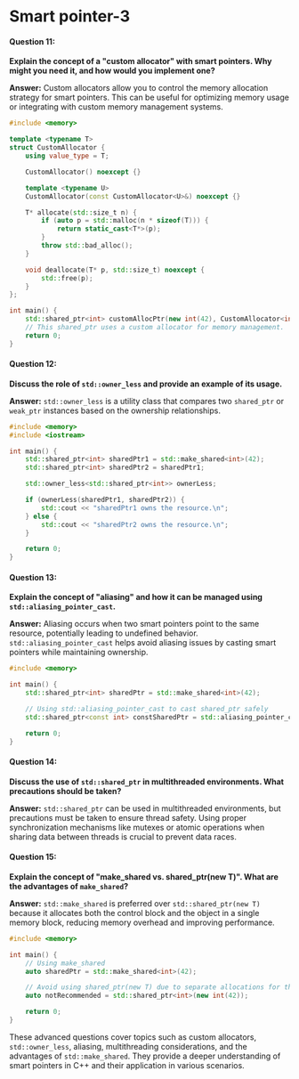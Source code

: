# Smart pointer-3

#### Question 11:

**Explain the concept of a "custom allocator" with smart pointers. Why might you need it, and how would you implement one?**

**Answer:** Custom allocators allow you to control the memory allocation strategy for smart pointers. This can be useful for optimizing memory usage or integrating with custom memory management systems.

```cpp
#include <memory>

template <typename T>
struct CustomAllocator {
    using value_type = T;

    CustomAllocator() noexcept {}

    template <typename U>
    CustomAllocator(const CustomAllocator<U>&) noexcept {}

    T* allocate(std::size_t n) {
        if (auto p = std::malloc(n * sizeof(T))) {
            return static_cast<T*>(p);
        }
        throw std::bad_alloc();
    }

    void deallocate(T* p, std::size_t) noexcept {
        std::free(p);
    }
};

int main() {
    std::shared_ptr<int> customAllocPtr(new int(42), CustomAllocator<int>());
    // This shared_ptr uses a custom allocator for memory management.
    return 0;
}
```

#### Question 12:

**Discuss the role of `std::owner_less` and provide an example of its usage.**

**Answer:** `std::owner_less` is a utility class that compares two `shared_ptr` or `weak_ptr` instances based on the ownership relationships.

```cpp
#include <memory>
#include <iostream>

int main() {
    std::shared_ptr<int> sharedPtr1 = std::make_shared<int>(42);
    std::shared_ptr<int> sharedPtr2 = sharedPtr1;

    std::owner_less<std::shared_ptr<int>> ownerLess;

    if (ownerLess(sharedPtr1, sharedPtr2)) {
        std::cout << "sharedPtr1 owns the resource.\n";
    } else {
        std::cout << "sharedPtr2 owns the resource.\n";
    }

    return 0;
}
```

#### Question 13:

**Explain the concept of "aliasing" and how it can be managed using `std::aliasing_pointer_cast`.**

**Answer:** Aliasing occurs when two smart pointers point to the same resource, potentially leading to undefined behavior. `std::aliasing_pointer_cast` helps avoid aliasing issues by casting smart pointers while maintaining ownership.

```cpp
#include <memory>

int main() {
    std::shared_ptr<int> sharedPtr = std::make_shared<int>(42);

    // Using std::aliasing_pointer_cast to cast shared_ptr safely
    std::shared_ptr<const int> constSharedPtr = std::aliasing_pointer_cast<const int>(sharedPtr);

    return 0;
}
```

#### Question 14:

**Discuss the use of `std::shared_ptr` in multithreaded environments. What precautions should be taken?**

**Answer:** `std::shared_ptr` can be used in multithreaded environments, but precautions must be taken to ensure thread safety. Using proper synchronization mechanisms like mutexes or atomic operations when sharing data between threads is crucial to prevent data races.

#### Question 15:

**Explain the concept of "make\_shared vs. shared\_ptr(new T)". What are the advantages of `make_shared`?**

**Answer:** `std::make_shared` is preferred over `std::shared_ptr(new T)` because it allocates both the control block and the object in a single memory block, reducing memory overhead and improving performance.

```cpp
#include <memory>

int main() {
    // Using make_shared
    auto sharedPtr = std::make_shared<int>(42);

    // Avoid using shared_ptr(new T) due to separate allocations for the control block and the object.
    auto notRecommended = std::shared_ptr<int>(new int(42));

    return 0;
}
```

These advanced questions cover topics such as custom allocators, `std::owner_less`, aliasing, multithreading considerations, and the advantages of `std::make_shared`. They provide a deeper understanding of smart pointers in C++ and their application in various scenarios.
